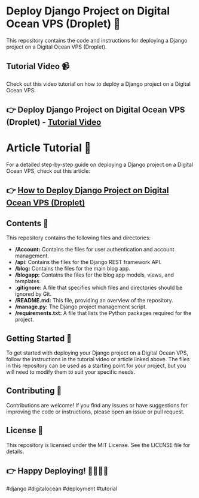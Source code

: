 # Deploy Django Project on Digital Ocean VPS (Droplet) 🚀
This repository contains the code and instructions for deploying a Django project on a Digital Ocean VPS (Droplet).

## Tutorial Video 📹
Check out this video tutorial on how to deploy a Django project on a Digital Ocean VPS:

##  👉 Deploy Django Project on Digital Ocean VPS (Droplet) - [Tutorial Video](https://www.youtube.com/@codewithmuh)

# Article Tutorial 📝
For a detailed step-by-step guide on deploying a Django project on a Digital Ocean VPS, check out this article:

##  👉 [How to Deploy Django Project on Digital Ocean VPS (Droplet)](https://codewithmuh.medium.com/deploy-django-project-on-digital-ocean-vps-droplet-ca6f88aa3ade)

##  Contents 📁
This repository contains the following files and directories:

* **/Account:** Contains the files for user authentication and account management.
* **/api**: Contains the files for the Django REST framework API.
* **/blog:** Contains the files for the main blog app.
* **/blogapp:** Contains the files for the blog app models, views, and templates.
* **.gitignore:** A file that specifies which files and directories should be ignored by Git.
* **/README.md:** This file, providing an overview of the repository.
* **/manage.py:** The Django project management script.
* **/requirements.txt:** A file that lists the Python packages required for the project.

## Getting Started 🚀
To get started with deploying your Django project on a Digital Ocean VPS, follow the instructions in the tutorial video or article linked above. The files in this repository can be used as a starting point for your project, but you will need to modify them to suit your specific needs.

## Contributing 🤝
Contributions are welcome! If you find any issues or have suggestions for improving the code or instructions, please open an issue or pull request.


##  License 📜
This repository is licensed under the MIT License. See the LICENSE file for details.

## 👉 Happy Deploying! 👨‍💻👩‍💻

#django #digitalocean #deployment #tutorial
